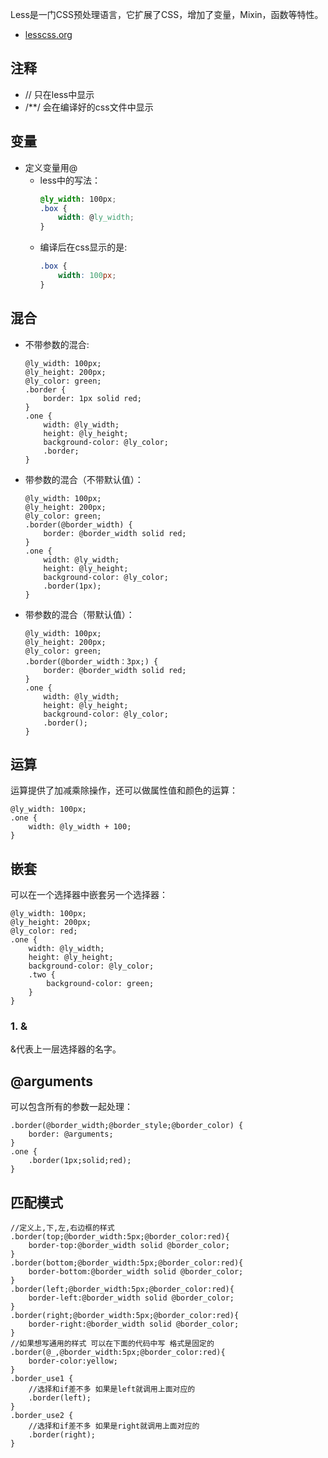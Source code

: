 Less是一门CSS预处理语言，它扩展了CSS，增加了变量，Mixin，函数等特性。  

- [lesscss.org](http://lesscss.org/)  

## 注释
* // 只在less中显示
* /\*\*/ 会在编译好的css文件中显示

## 变量
* 定义变量用@  
  * less中的写法：  
    ```css
    @ly_width: 100px;
    .box {
        width: @ly_width;
    }
    ```
  * 编译后在css显示的是:  
    ```css
    .box {
        width: 100px;
    }
    ```
  
## 混合
* 不带参数的混合:  
  ```less
  @ly_width: 100px;
  @ly_height: 200px;
  @ly_color: green;
  .border {
      border: 1px solid red;
  }
  .one {
      width: @ly_width;
      height: @ly_height;
      background-color: @ly_color;
      .border;
  }
  ```
* 带参数的混合（不带默认值）：  
  ```less
  @ly_width: 100px;
  @ly_height: 200px;
  @ly_color: green;
  .border(@border_width) {
      border: @border_width solid red;
  }
  .one {
      width: @ly_width;
      height: @ly_height;
      background-color: @ly_color;
      .border(1px);
  }
  ```
  
* 带参数的混合（带默认值）：  
  ```less
  @ly_width: 100px;
  @ly_height: 200px;
  @ly_color: green;
  .border(@border_width：3px;) {
      border: @border_width solid red;
  }
  .one {
      width: @ly_width;
      height: @ly_height;
      background-color: @ly_color;
      .border();
  }
  ```
  
## 运算
运算提供了加减乘除操作，还可以做属性值和颜色的运算：  
```less
@ly_width: 100px;
.one {
    width: @ly_width + 100;
}
```

## 嵌套 
可以在一个选择器中嵌套另一个选择器：  
```less
@ly_width: 100px;
@ly_height: 200px;
@ly_color: red;
.one {
    width: @ly_width;
    height: @ly_height;
    background-color: @ly_color;
    .two {
        background-color: green;
    }
}
```
### 1. &
&代表上一层选择器的名字。  


## @arguments
可以包含所有的参数一起处理：  
```less
.border(@border_width;@border_style;@border_color) {
    border: @arguments;
}
.one {
    .border(1px;solid;red);
}
```

## 匹配模式
```less
//定义上,下,左,右边框的样式
.border(top;@border_width:5px;@border_color:red){
    border-top:@border_width solid @border_color;
}
.border(bottom;@border_width:5px;@border_color:red){
    border-bottom:@border_width solid @border_color;
}
.border(left;@border_width:5px;@border_color:red){
    border-left:@border_width solid @border_color;
}
.border(right;@border_width:5px;@border_color:red){
    border-right:@border_width solid @border_color;
}
//如果想写通用的样式 可以在下面的代码中写 格式是固定的 
.border(@_,@border_width:5px;@border_color:red){
    border-color:yellow;
}
.border_use1 {
    //选择和if差不多 如果是left就调用上面对应的
    .border(left);
}
.border_use2 {
    //选择和if差不多 如果是right就调用上面对应的
    .border(right);
}
```
